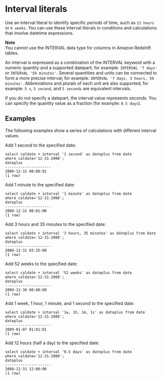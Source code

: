 # Interval literals<a name="r_interval_literals"></a>

Use an interval literal to identify specific periods of time, such as `12 hours` or `6 weeks`\. You can use these interval literals in conditions and calculations that involve datetime expressions\. 

**Note**  
You cannot use the INTERVAL data type for columns in Amazon Redshift tables\.

 An interval is expressed as a combination of the INTERVAL keyword with a numeric quantity and a supported datepart; for example: `INTERVAL '7 days'` or `INTERVAL '59 minutes'`\. Several quantities and units can be connected to form a more precise interval; for example: `INTERVAL '7 days, 3 hours, 59 minutes'`\. Abbreviations and plurals of each unit are also supported; for example: `5 s`, `5 second`, and `5 seconds` are equivalent intervals\.

If you do not specify a datepart, the interval value represents seconds\. You can specify the quantity value as a fraction \(for example: `0.5 days`\)\.

## Examples<a name="section_interval-literals-examples"></a>

The following examples show a series of calculations with different interval values\.

Add 1 second to the specified date:

```
select caldate + interval '1 second' as dateplus from date
where caldate='12-31-2008';
dateplus
---------------------
2008-12-31 00:00:01
(1 row)
```

Add 1 minute to the specified date:

```
select caldate + interval '1 minute' as dateplus from date
where caldate='12-31-2008';
dateplus
---------------------
2008-12-31 00:01:00
(1 row)
```

Add 3 hours and 35 minutes to the specified date:

```
select caldate + interval '3 hours, 35 minutes' as dateplus from date
where caldate='12-31-2008';
dateplus
---------------------
2008-12-31 03:35:00
(1 row)
```

Add 52 weeks to the specified date:

```
select caldate + interval '52 weeks' as dateplus from date
where caldate='12-31-2008';
dateplus
---------------------
2009-12-30 00:00:00
(1 row)
```

Add 1 week, 1 hour, 1 minute, and 1 second to the specified date:

```
select caldate + interval '1w, 1h, 1m, 1s' as dateplus from date
where caldate='12-31-2008';
dateplus
---------------------
2009-01-07 01:01:01
(1 row)
```

Add 12 hours \(half a day\) to the specified date:

```
select caldate + interval '0.5 days' as dateplus from date
where caldate='12-31-2008';
dateplus
---------------------
2008-12-31 12:00:00
(1 row)
```